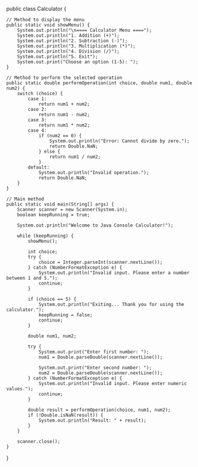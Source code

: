 
public class Calculator {

    // Method to display the menu
    public static void showMenu() {
        System.out.println("\n==== Calculator Menu ====");
        System.out.println("1. Addition (+)");
        System.out.println("2. Subtraction (-)");
        System.out.println("3. Multiplication (*)");
        System.out.println("4. Division (/)");
        System.out.println("5. Exit");
        System.out.print("Choose an option (1-5): ");
    }

    // Method to perform the selected operation
    public static double performOperation(int choice, double num1, double num2) {
        switch (choice) {
            case 1:
                return num1 + num2;
            case 2:
                return num1 - num2;
            case 3:
                return num1 * num2;
            case 4:
                if (num2 == 0) {
                    System.out.println("Error: Cannot divide by zero.");
                    return Double.NaN;
                } else {
                    return num1 / num2;
                }
            default:
                System.out.println("Invalid operation.");
                return Double.NaN;
        }
    }

    // Main method
    public static void main(String[] args) {
        Scanner scanner = new Scanner(System.in);
        boolean keepRunning = true;

        System.out.println("Welcome to Java Console Calculator!");

        while (keepRunning) {
            showMenu();

            int choice;
            try {
                choice = Integer.parseInt(scanner.nextLine());
            } catch (NumberFormatException e) {
                System.out.println("Invalid input. Please enter a number between 1 and 5.");
                continue;
            }

            if (choice == 5) {
                System.out.println("Exiting... Thank you for using the calculator.");
                keepRunning = false;
                continue;
            }

            double num1, num2;

            try {
                System.out.print("Enter first number: ");
                num1 = Double.parseDouble(scanner.nextLine());

                System.out.print("Enter second number: ");
                num2 = Double.parseDouble(scanner.nextLine());
            } catch (NumberFormatException e) {
                System.out.println("Invalid input. Please enter numeric values.");
                continue;
            }

            double result = performOperation(choice, num1, num2);
            if (!Double.isNaN(result)) {
                System.out.println("Result: " + result);
            }
        }

        scanner.close();
    }
}
